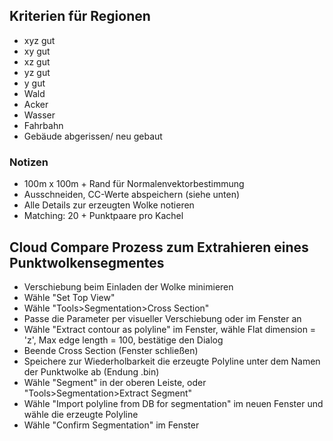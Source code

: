 ## Kriterien für Regionen

-   xyz gut
-   xy gut
-   xz gut
-   yz gut
-   y gut
-   Wald
-   Acker
-   Wasser
-   Fahrbahn
-   Gebäude abgerissen/ neu gebaut


### Notizen

-   100m x 100m + Rand für Normalenvektorbestimmung
-   Ausschneiden, CC-Werte abspeichern (siehe unten)
-   Alle Details zur erzeugten Wolke notieren
-   Matching: 20 + Punktpaare pro Kachel


## Cloud Compare Prozess zum Extrahieren eines Punktwolkensegmentes

-   Verschiebung beim Einladen der Wolke minimieren
-   Wähle "Set Top View"
-   Wähle "Tools>Segmentation>Cross Section"
-   Passe die Parameter per visueller Verschiebung oder im Fenster an
-   Wähle "Extract contour as polyline" im Fenster, wähle Flat dimension = 'z', Max edge length = 100, bestätige den Dialog
-   Beende Cross Section (Fenster schließen)
-   Speichere zur Wiederholbarkeit die erzeugte Polyline unter dem Namen der Punktwolke ab (Endung .bin)
-   Wähle "Segment" in der oberen Leiste, oder "Tools>Segmentation>Extract Segment"
-   Wähle "Import polyline from DB for segmentation" im neuen Fenster und wähle die erzeugte Polyline
-   Wähle "Confirm Segmentation" im Fenster
